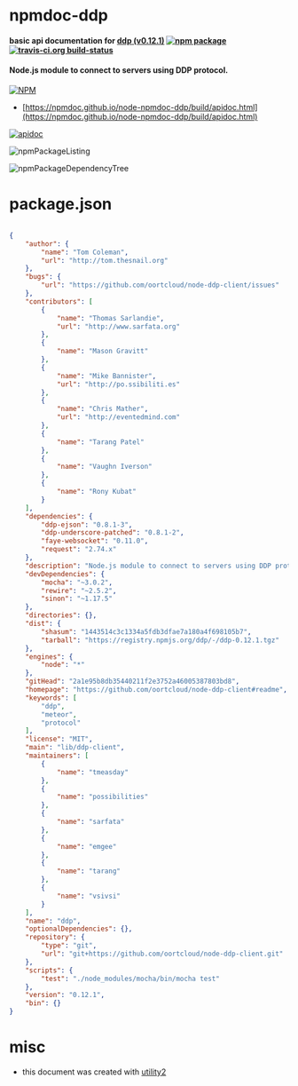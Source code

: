 # npmdoc-ddp

#### basic api documentation for  [ddp (v0.12.1)](https://github.com/oortcloud/node-ddp-client#readme)  [![npm package](https://img.shields.io/npm/v/npmdoc-ddp.svg?style=flat-square)](https://www.npmjs.org/package/npmdoc-ddp) [![travis-ci.org build-status](https://api.travis-ci.org/npmdoc/node-npmdoc-ddp.svg)](https://travis-ci.org/npmdoc/node-npmdoc-ddp)

#### Node.js module to connect to servers using DDP protocol.

[![NPM](https://nodei.co/npm/ddp.png?downloads=true&downloadRank=true&stars=true)](https://www.npmjs.com/package/ddp)

- [https://npmdoc.github.io/node-npmdoc-ddp/build/apidoc.html](https://npmdoc.github.io/node-npmdoc-ddp/build/apidoc.html)

[![apidoc](https://npmdoc.github.io/node-npmdoc-ddp/build/screenCapture.buildCi.browser.%252Ftmp%252Fbuild%252Fapidoc.html.png)](https://npmdoc.github.io/node-npmdoc-ddp/build/apidoc.html)

![npmPackageListing](https://npmdoc.github.io/node-npmdoc-ddp/build/screenCapture.npmPackageListing.svg)

![npmPackageDependencyTree](https://npmdoc.github.io/node-npmdoc-ddp/build/screenCapture.npmPackageDependencyTree.svg)



# package.json

```json

{
    "author": {
        "name": "Tom Coleman",
        "url": "http://tom.thesnail.org"
    },
    "bugs": {
        "url": "https://github.com/oortcloud/node-ddp-client/issues"
    },
    "contributors": [
        {
            "name": "Thomas Sarlandie",
            "url": "http://www.sarfata.org"
        },
        {
            "name": "Mason Gravitt"
        },
        {
            "name": "Mike Bannister",
            "url": "http://po.ssibiliti.es"
        },
        {
            "name": "Chris Mather",
            "url": "http://eventedmind.com"
        },
        {
            "name": "Tarang Patel"
        },
        {
            "name": "Vaughn Iverson"
        },
        {
            "name": "Rony Kubat"
        }
    ],
    "dependencies": {
        "ddp-ejson": "0.8.1-3",
        "ddp-underscore-patched": "0.8.1-2",
        "faye-websocket": "0.11.0",
        "request": "2.74.x"
    },
    "description": "Node.js module to connect to servers using DDP protocol.",
    "devDependencies": {
        "mocha": "~3.0.2",
        "rewire": "~2.5.2",
        "sinon": "~1.17.5"
    },
    "directories": {},
    "dist": {
        "shasum": "1443514c3c1334a5fdb3dfae7a180a4f698105b7",
        "tarball": "https://registry.npmjs.org/ddp/-/ddp-0.12.1.tgz"
    },
    "engines": {
        "node": "*"
    },
    "gitHead": "2a1e95b8db35440211f2e3752a46005387803bd8",
    "homepage": "https://github.com/oortcloud/node-ddp-client#readme",
    "keywords": [
        "ddp",
        "meteor",
        "protocol"
    ],
    "license": "MIT",
    "main": "lib/ddp-client",
    "maintainers": [
        {
            "name": "tmeasday"
        },
        {
            "name": "possibilities"
        },
        {
            "name": "sarfata"
        },
        {
            "name": "emgee"
        },
        {
            "name": "tarang"
        },
        {
            "name": "vsivsi"
        }
    ],
    "name": "ddp",
    "optionalDependencies": {},
    "repository": {
        "type": "git",
        "url": "git+https://github.com/oortcloud/node-ddp-client.git"
    },
    "scripts": {
        "test": "./node_modules/mocha/bin/mocha test"
    },
    "version": "0.12.1",
    "bin": {}
}
```



# misc
- this document was created with [utility2](https://github.com/kaizhu256/node-utility2)
